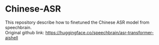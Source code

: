 # Chinese-ASR

This repository describe how to finetuned the Chinese ASR model from speechbrain.  
Original github link: https://huggingface.co/speechbrain/asr-transformer-aishell
